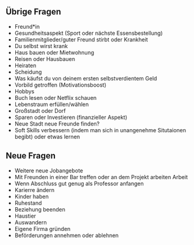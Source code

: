 ## Übrige Fragen

- Freund*in
- Gesundheitsaspekt (Sport oder nächste Essensbestellung)
- Familienmitglieder/guter Freund stirbt oder Krankheit
- Du selbst wirst krank
- Haus bauen oder Mietwohnung
- Reisen oder Hausbauen
- Heiraten
- Scheidung
- Was käufst du von deinem ersten selbstverdientem Geld
- Vorbild getroffen (Motivationsboost)
- Hobbys
- Buch lesen oder Netflix schauen
- Lebenstraum erfüllen/wählen
- Großstadt oder Dorf
- Sparen oder Investieren (finanzieller Aspekt)
- Neue Stadt neue Freunde finden?
- Soft Skills verbessern (indem man sich in unangenehme Situtaionen begibt)
  oder etwas lernen

## Neue Fragen

- Weitere neue Jobangebote
- Mit Freunden in einer Bar treffen oder an dem Projekt arbeiten Arbeit
- Wenn Abschluss gut genug als Professor anfangen
- Karierre ändern
- Kinder haben
- Ruhestand
- Beziehung beenden
- Haustier
- Auswandern
- Eigene Firma gründen
- Beförderungen annehmen oder ablehnen